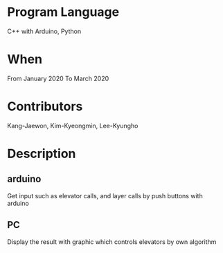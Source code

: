 # Program Language
C++ with Arduino, Python
# When
From January 2020 To March 2020
# Contributors
Kang-Jaewon, Kim-Kyeongmin, Lee-Kyungho
# Description
## arduino
Get input such as elevator calls, and layer calls by push buttons with arduino  
## PC
Display the result with graphic which controls elevators by own algorithm
